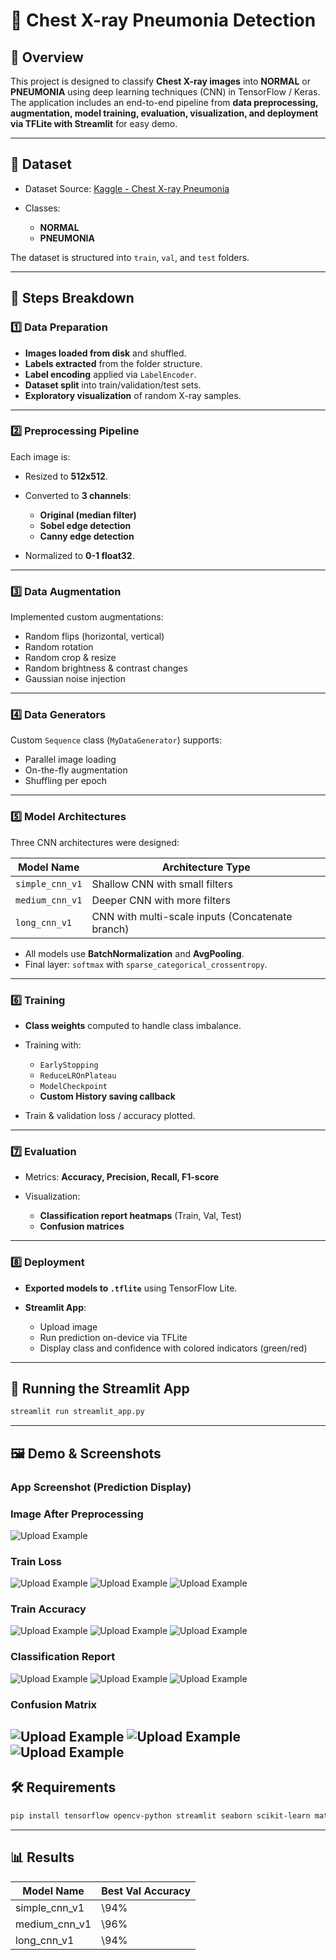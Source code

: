 # 🩻 Chest X-ray Pneumonia Detection

## 📄 Overview

This project is designed to classify **Chest X-ray images** into **NORMAL** or **PNEUMONIA** using deep learning techniques (CNN) in TensorFlow / Keras. The application includes an end-to-end pipeline from **data preprocessing, augmentation, model training, evaluation, visualization, and deployment via TFLite with Streamlit** for easy demo.

---

## 📂 Dataset

* Dataset Source: [Kaggle - Chest X-ray Pneumonia](https://www.kaggle.com/datasets/paultimothymooney/chest-xray-pneumonia)
* Classes:

  * **NORMAL**
  * **PNEUMONIA**

The dataset is structured into `train`, `val`, and `test` folders.

---

## 🔧 Steps Breakdown

### 1️⃣ **Data Preparation**

* **Images loaded from disk** and shuffled.
* **Labels extracted** from the folder structure.
* **Label encoding** applied via `LabelEncoder`.
* **Dataset split** into train/validation/test sets.
* **Exploratory visualization** of random X-ray samples.

---

### 2️⃣ **Preprocessing Pipeline**

Each image is:

* Resized to **512x512**.
* Converted to **3 channels**:

  * **Original (median filter)**
  * **Sobel edge detection**
  * **Canny edge detection**
* Normalized to **0-1 float32**.

---

### 3️⃣ **Data Augmentation**

Implemented custom augmentations:

* Random flips (horizontal, vertical)
* Random rotation
* Random crop & resize
* Random brightness & contrast changes
* Gaussian noise injection

---

### 4️⃣ **Data Generators**

Custom `Sequence` class (`MyDataGenerator`) supports:

* Parallel image loading
* On-the-fly augmentation
* Shuffling per epoch

---

### 5️⃣ **Model Architectures**

Three CNN architectures were designed:

| Model Name      | Architecture Type                                |
| --------------- | ------------------------------------------------ |
| `simple_cnn_v1` | Shallow CNN with small filters                   |
| `medium_cnn_v1` | Deeper CNN with more filters                     |
| `long_cnn_v1`   | CNN with multi-scale inputs (Concatenate branch) |

* All models use **BatchNormalization** and **AvgPooling**.
* Final layer: `softmax` with `sparse_categorical_crossentropy`.

---

### 6️⃣ **Training**

* **Class weights** computed to handle class imbalance.
* Training with:

  * `EarlyStopping`
  * `ReduceLROnPlateau`
  * `ModelCheckpoint`
  * **Custom History saving callback**
* Train & validation loss / accuracy plotted.

---

### 7️⃣ **Evaluation**

* Metrics: **Accuracy, Precision, Recall, F1-score**
* Visualization:

  * **Classification report heatmaps** (Train, Val, Test)
  * **Confusion matrices**

---

### 8️⃣ **Deployment**

* **Exported models to `.tflite`** using TensorFlow Lite.
* **Streamlit App**:

  * Upload image
  * Run prediction on-device via TFLite
  * Display class and confidence with colored indicators (green/red)

---

## 🚀 Running the Streamlit App

```bash
streamlit run streamlit_app.py
```

---

## 🖼️ Demo & Screenshots

### App Screenshot (Prediction Display)

### Image After Preprocessing
![Upload Example](assets/image_prcessed_0.png)

### Train Loss
![Upload Example](assets/train_loss_0.png)
![Upload Example](assets/train_loss_1.png)
![Upload Example](assets/train_loss_2.png)

### Train Accuracy
![Upload Example](assets/train_acc_0.png)
![Upload Example](assets/train_acc_1.png)
![Upload Example](assets/train_acc_2.png)

### Classification Report
![Upload Example](assets/cr0.png)
![Upload Example](assets/cr1.png)
![Upload Example](assets/cr2.png)

### Confusion Matrix
![Upload Example](assets/cm0.png)
![Upload Example](assets/cm1.png)
![Upload Example](assets/cm2.png)
---

## 🛠️ Requirements

```bash
pip install tensorflow opencv-python streamlit seaborn scikit-learn matplotlib numpy
```

---

## 📊 Results

| Model Name      | Best Val Accuracy |
| --------------- |-------------------|
| simple\_cnn\_v1 | \94%              |
| medium\_cnn\_v1 | \96%              |
| long\_cnn\_v1   | \94%              |